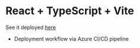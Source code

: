# React + TypeScript + Vite

See it deployed [here](https://astrologenie-awccb9and6h6dghn.westus2-01.azurewebsites.net/)

- Deployment workflow via Azure CI/CD pipeline
